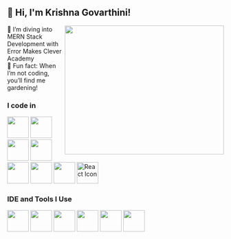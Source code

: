 ## 👋 Hi, I'm Krishna Govarthini!

<img align="right" width="370" height="300" src="https://github.com/user-attachments/assets/30c30816-a5a8-4b17-9272-4caad1492f42">

🌱 I’m diving into MERN Stack Development with Error Makes Clever Academy <br/>
🌷 Fun fact: When I’m not coding, you’ll find me gardening!
  

### I code in
<img height="50" width="50" src="https://img.icons8.com/color/48/000000/c-programming.png" /> <img height="50" width="50" src="https://img.icons8.com/color/48/000000/python.png" /> <img height="50" width="50" src="https://img.icons8.com/color/48/000000/html-5.png" /> <img height="50" width="50" src="https://img.icons8.com/color/48/000000/css3.png" /> <img height="50" width="50" src="https://img.icons8.com/color/48/000000/tailwindcss.png" /> <img height="50" width="50" src="https://img.icons8.com/color/48/000000/javascript.png" /> <img height="50" width="50" src="https://img.icons8.com/color/48/000000/sql.png" /> <img height="50" width="50" src="https://upload.wikimedia.org/wikipedia/commons/a/a7/React-icon.svg" alt="React Icon"/>

### IDE and Tools I Use
<img height="50" width="50" src="https://img.icons8.com/color/48/000000/visual-studio-code-2019.png"/> <img height="50" width="50" src="https://img.icons8.com/color/48/000000/git.png"/> <img height="50" width="50" src="https://img.icons8.com/color/48/000000/github.png"/> <img height="50" width="50" src="https://img.icons8.com/color/48/000000/mysql-logo.png"/> <img height="50" width="50" src="https://img.icons8.com/color/48/000000/canva.png"/> <img height="50" width="50" src="https://img.icons8.com/color/48/000000/docker.png"/>
